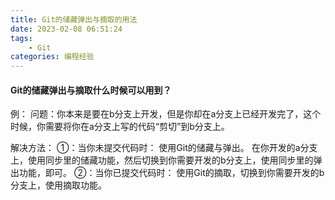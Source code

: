 ```yaml
---
title: Git的储藏弹出与摘取的用法
date: 2023-02-08 06:51:24
tags: 
    - Git
categories: 编程经验
---
```


#### Git的储藏弹出与摘取什么时候可以用到？
例：
问题：你本来是要在b分支上开发，但是你却在a分支上已经开发完了，这个时候，你需要将你在a分支上写的代码“剪切”到b分支上。

解决方法：
①：当你未提交代码时：
使用Git的储藏与弹出。 在你开发的a分支上，使用同步里的储藏功能，然后切换到你需要开发的b分支上，使用同步里的弹出功能，即可。
②：当你已提交代码时：
使用Git的摘取，切换到你需要开发的b分支上，使用摘取功能。
